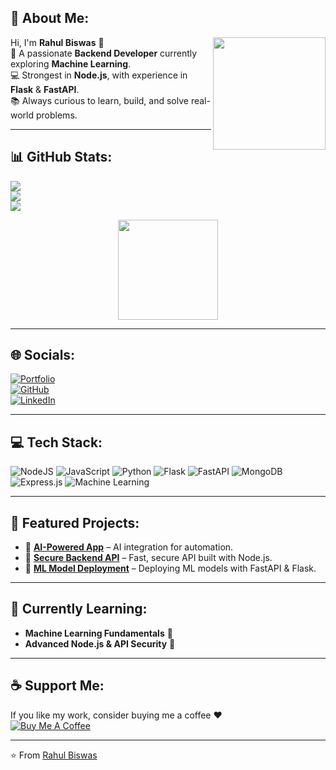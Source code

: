 <h2 align="left">💫 About Me:</h2>

<img align="right" height="180" src="https://giffiles.alphacoders.com/222/222804.gif" />

Hi, I'm **Rahul Biswas** 👋  
🚀 A passionate **Backend Developer** currently exploring **Machine Learning**.  
💻 Strongest in **Node.js**, with experience in **Flask** & **FastAPI**.  
📚 Always curious to learn, build, and solve real-world problems.  

---

## 📊 GitHub Stats:

![](https://github-readme-stats.vercel.app/api?username=rahulbiswas09&theme=tokyonight&hide_border=false&include_all_commits=true&count_private=true)  
![](https://github-readme-streak-stats.herokuapp.com/?user=rahulbiswas09&theme=tokyonight&hide_border=false)  
![](https://github-readme-stats.vercel.app/api/top-langs/?username=rahulbiswas09&theme=tokyonight&hide_border=false&layout=compact)  

<div align="center">
  <img src="https://media1.tenor.com/m/GUg4S7RKSuoAAAAd/elden-ring-goty.gif" height="160" />
</div>

---

## 🌐 Socials:
[![Portfolio](https://img.shields.io/badge/Portfolio-000000?style=for-the-badge&logo=About.me&logoColor=white)](https://rahulbiswas09.github.io)  
[![GitHub](https://img.shields.io/badge/GitHub-181717?style=for-the-badge&logo=github&logoColor=white)](https://github.com/rahulbiswas09)  
[![LinkedIn](https://img.shields.io/badge/LinkedIn-0077B5?style=for-the-badge&logo=linkedin&logoColor=white)](https://linkedin.com/in/rahulbiswas09)

---

## 💻 Tech Stack:
![NodeJS](https://img.shields.io/badge/node.js-6DA55F?style=for-the-badge&logo=node.js&logoColor=white)
![JavaScript](https://img.shields.io/badge/javascript-%23323330.svg?style=for-the-badge&logo=javascript&logoColor=%23F7DF1E)
![Python](https://img.shields.io/badge/python-3670A0?style=for-the-badge&logo=python&logoColor=ffdd54)
![Flask](https://img.shields.io/badge/flask-%23000.svg?style=for-the-badge&logo=flask&logoColor=white)
![FastAPI](https://img.shields.io/badge/FastAPI-005571?style=for-the-badge&logo=fastapi)
![MongoDB](https://img.shields.io/badge/MongoDB-%234ea94b.svg?style=for-the-badge&logo=mongodb&logoColor=white)
![Express.js](https://img.shields.io/badge/express.js-%23404d59.svg?style=for-the-badge&logo=express&logoColor=%2361DAFB)
![Machine Learning](https://img.shields.io/badge/Machine%20Learning-%23F7931E.svg?style=for-the-badge&logo=tensorflow&logoColor=white)

---

## 🚀 Featured Projects:
- 🔹 [**AI-Powered App**](#) – AI integration for automation.
- 🔹 [**Secure Backend API**](#) – Fast, secure API built with Node.js.
- 🔹 [**ML Model Deployment**](#) – Deploying ML models with FastAPI & Flask.

---

## 📅 Currently Learning:
- **Machine Learning Fundamentals** 🤖
- **Advanced Node.js & API Security** 🔐

---

## ☕ Support Me:
If you like my work, consider buying me a coffee ❤️  
[![Buy Me A Coffee](https://img.shields.io/badge/Buy%20Me%20a%20Coffee-ffdd00?style=for-the-badge&logo=buy-me-a-coffee&logoColor=black)](#)

---

⭐️ From [Rahul Biswas](https://github.com/rahulbiswas09)

